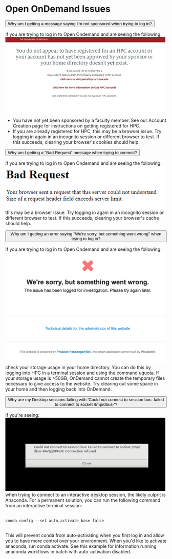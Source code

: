 # Open OnDemand Issues


<link rel="stylesheet" href="../../../assets/stylesheets/animated_dropdown.css">
<link rel="stylesheet" href="../../../assets/stylesheets/spacing.css">


<html>
    
<button class="collapsible">Why am I getting a message saying I'm not sponsored when trying to log in?</button>
<div class="content">
  <p>
      If you are trying to log in to Open Ondemand and are seeing the following:
      <img src="images/not_yet_approved.png" style="width:500px;">
      <ul>
          <li>You have not yet been sponsored by a faculty member. See our Account Creation page for instructions on getting registered for HPC.</li>
          <li>If you are already registered for HPC, this may be a browser issue. Try logging in again in an incognito session or different browser to test. If this succeeds, clearing your browser's cookies should help.</li>
      </ul>
  </p>
</div>

<button class="collapsible">Why am I getting a "Bad Request" message when trying to connect?</button>
<div class="content">
  <p>
      If you are trying to log in to Open Ondemand and are seeing the following:
      <br>
      <img src="images/bad_request.png" style="width:500px;">
      <br>
      this may be a browser issue. Try logging in again in an incognito session or different browser to test. If this succeeds, clearing your browser's cache should help.
  </p>
</div>

<button class="collapsible">Why am I getting an error saying "We're sorry, but something went wrong" when trying to log in?</button>
<div class="content">
  <p>
      If you are trying to log in to Open Ondemand and are seeing the following:
      <br>
      <img src="images/somethingwentwrong.png" style="width:500px;">
      <br>
      check your storage usage in your home directory. You can do this by logging into HPC in a terminal session and using the command uquota. If your storage usage is >50GB, OnDemand cannot create the temporary files necessary to give access to the website. Try clearing out some space in your home and then logging back into OnDemand.
  </p>
</div>

<button class="collapsible">Why are my Desktop sessions failing with 'Could not connect to session bus: failed to connect to socket /tmp/dbus-'?</button>
<div class="content">
  <p>
      If you're seeing:
      <br>
      <img src="images/dbus_error.png" style="width:500px;">
      <br>
      when trying to connect to an interactive desktop session, the likely culprit is Anaconda. For a permanent solution, you can run the following command from an interactive terminal session:
      <pre><code>
conda config --set auto_activate_base false
      </code></pre>
      This will prevent conda from auto-activating when you first log in and allow you to have more control over your environment. When you'd like to activate anaconda, run conda activate. See this example for information running anaconda workflows in batch with auto-activation disabled.
  </p>
</div>
    
    
<div class="vertical-space"></div>
<script src="../../../assets/javascripts/animated_dropdown.js"></script>


</html>
